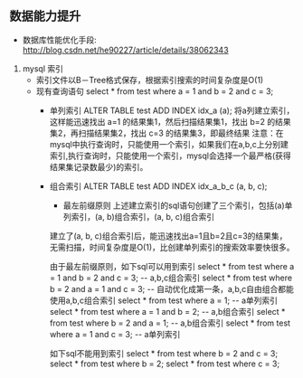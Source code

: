 ## 数据能力提升
   - 数据库性能优化手段: http://blog.csdn.net/he90227/article/details/38062343

1. mysql 索引
   - 索引文件以B－Tree格式保存，根据索引搜索的时间复杂度是O(1)
   - 现有查询语句 select * from test where a = 1 and b = 2 and c = 3;
      - 单列索引
         ALTER TABLE test ADD INDEX idx_a (a);
         将a列建立索引，这样能迅速找出 a=1 的结果集1，然后扫描结果集1，找出 b=2 的结果集2，再扫描结果集2，找出 c=3 的结果集3，即最终结果
         注意：在mysql中执行查询时，只能使用一个索引，如果我们在a,b,c上分别建索引,执行查询时，只能使用一个索引，mysql会选择一个最严格(获得结果集记录数最少)的索引。
      - 组合索引
         ALTER TABLE test ADD INDEX idx_a_b_c (a, b, c);
         - 最左前缀原则
            上述建立索引的sql语句创建了三个索引，包括(a)单列索引，(a, b)组合索引，(a, b, c)组合索引

         建立了(a, b, c)组合索引后，能迅速找出a=1且b=2且c=3的结果集，无需扫描，时间复杂度是O(1)，比创建单列索引的搜索效率要快很多。
         
         由于最左前缀原则，如下sql可以用到索引
         select * from test where a = 1 and b = 2 and c = 3;  -- a,b,c组合索引
         select * from test where b = 2 and a = 1 and c = 3;  -- 自动优化成第一条，a,b,c自由组合都能使用a,b,c组合索引
         select * from test where a = 1;  -- a单列索引
         select * from test where a = 1 and b = 2; -- a,b组合索引
         select * from test where b = 2 and a = 1; -- a,b组合索引
         select * from test where a = 1 and c = 3; -- a单列索引
         
         如下sql不能用到索引
         select * from test where b = 2 and c = 3;
         select * from test where b = 2;
         select * from test where c = 3;
